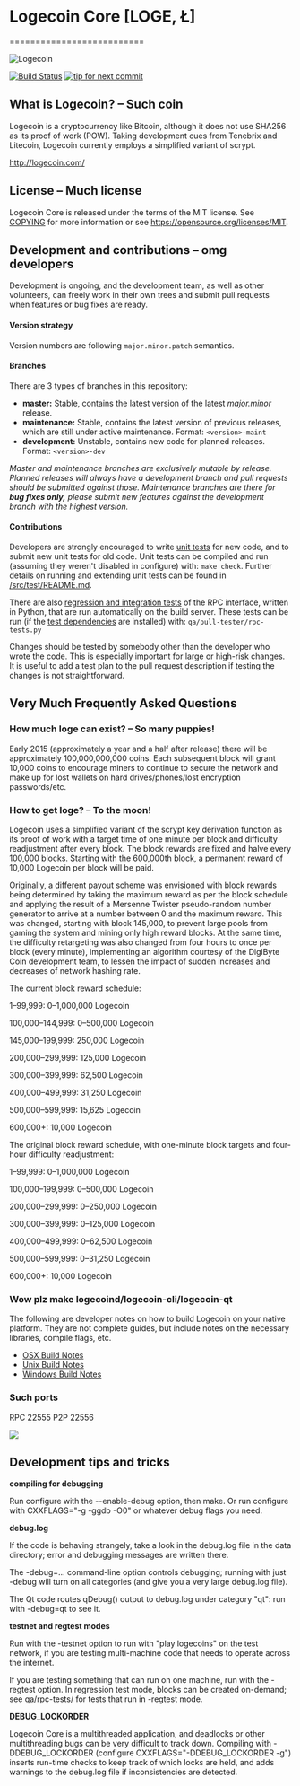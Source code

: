 # Logecoin Core [LOGE, Ł]
==========================

![Logecoin](https://cdn.discordapp.com/attachments/697260548198367247/721366934825992222/158545530669652529.png)

[![Build Status](https://travis-ci.org/logecoin/logecoin.svg?branch=1.14-dev)](https://travis-ci.org/logecoin/logecoin) [![tip for next commit](https://tip4commit.com/projects/702.svg)](https://tip4commit.com/github/logecoin/logecoin)

## What is Logecoin? – Such coin
Logecoin is a cryptocurrency like Bitcoin, although it does not use SHA256 as its proof of work (POW). Taking development cues from Tenebrix and Litecoin, Logecoin currently employs a simplified variant of scrypt.

http://logecoin.com/

## License – Much license
Logecoin Core is released under the terms of the MIT license. See [COPYING](COPYING) for more
information or see https://opensource.org/licenses/MIT.

## Development and contributions – omg developers
Development is ongoing, and the development team, as well as other volunteers, can freely work in their own trees and submit pull requests when features or bug fixes are ready.

#### Version strategy
Version numbers are following ```major.minor.patch``` semantics.

#### Branches
There are 3 types of branches in this repository:

- **master:** Stable, contains the latest version of the latest *major.minor* release.
- **maintenance:** Stable, contains the latest version of previous releases, which are still under active maintenance. Format: ```<version>-maint```
- **development:** Unstable, contains new code for planned releases. Format: ```<version>-dev```

*Master and maintenance branches are exclusively mutable by release. Planned releases will always have a development branch and pull requests should be submitted against those. Maintenance branches are there for* ***bug fixes only,*** *please submit new features against the development branch with the highest version.*

#### Contributions

Developers are strongly encouraged to write [unit tests](src/test/README.md) for new code, and to
submit new unit tests for old code. Unit tests can be compiled and run
(assuming they weren't disabled in configure) with: `make check`. Further details on running
and extending unit tests can be found in [/src/test/README.md](/src/test/README.md).

There are also [regression and integration tests](/qa) of the RPC interface, written
in Python, that are run automatically on the build server.
These tests can be run (if the [test dependencies](/qa) are installed) with: `qa/pull-tester/rpc-tests.py`

Changes should be tested by somebody other than the developer who wrote the
code. This is especially important for large or high-risk changes. It is useful
to add a test plan to the pull request description if testing the changes is
not straightforward.

## Very Much Frequently Asked Questions

### How much loge can exist? – So many puppies!
Early 2015 (approximately a year and a half after release) there will be approximately 100,000,000,000 coins.
Each subsequent block will grant 10,000 coins to encourage miners to continue to secure the network and make up for lost wallets on hard drives/phones/lost encryption passwords/etc.

### How to get loge? – To the moon!
Logecoin uses a simplified variant of the scrypt key derivation function as its proof of work with a target time of one minute per block and difficulty readjustment after every block. The block rewards are fixed and halve every 100,000 blocks. Starting with the 600,000th block, a permanent reward of 10,000 Logecoin per block will be paid. 

Originally, a different payout scheme was envisioned with block rewards being determined by taking the maximum reward as per the block schedule and applying the result of a Mersenne Twister pseudo-random number generator to arrive at a number between 0 and the maximum reward. This was changed, starting with block 145,000, to prevent large pools from gaming the system and mining only high reward blocks. At the same time, the difficulty retargeting was also changed from four hours to once per block (every minute), implementing an algorithm courtesy of the DigiByte Coin development team, to lessen the impact of sudden increases and decreases of network hashing rate.

The current block reward schedule:

1–99,999: 0–1,000,000 Logecoin

100,000–144,999: 0–500,000 Logecoin

145,000–199,999: 250,000 Logecoin

200,000–299,999: 125,000 Logecoin

300,000–399,999: 62,500 Logecoin

400,000–499,999: 31,250 Logecoin

500,000–599,999: 15,625 Logecoin

600,000+: 10,000 Logecoin

The original block reward schedule, with one-minute block targets and four-hour difficulty readjustment:

1–99,999: 0–1,000,000 Logecoin

100,000–199,999: 0–500,000 Logecoin

200,000–299,999: 0–250,000 Logecoin

300,000–399,999: 0–125,000 Logecoin

400,000–499,999: 0–62,500 Logecoin

500,000–599,999: 0–31,250 Logecoin

600,000+: 10,000 Logecoin

### Wow plz make logecoind/logecoin-cli/logecoin-qt

  The following are developer notes on how to build Logecoin on your native platform. They are not complete guides, but include notes on the necessary libraries, compile flags, etc.

  - [OSX Build Notes](doc/build-osx.md)
  - [Unix Build Notes](doc/build-unix.md)
  - [Windows Build Notes](doc/build-msw.md)

### Such ports
RPC 22555
P2P 22556

![](http://logesay.com/wow//////such/coin)

## Development tips and tricks

**compiling for debugging**

Run configure with the --enable-debug option, then make. Or run configure with
CXXFLAGS="-g -ggdb -O0" or whatever debug flags you need.

**debug.log**

If the code is behaving strangely, take a look in the debug.log file in the data directory;
error and debugging messages are written there.

The -debug=... command-line option controls debugging; running with just -debug will turn
on all categories (and give you a very large debug.log file).

The Qt code routes qDebug() output to debug.log under category "qt": run with -debug=qt
to see it.

**testnet and regtest modes**

Run with the -testnet option to run with "play logecoins" on the test network, if you
are testing multi-machine code that needs to operate across the internet.

If you are testing something that can run on one machine, run with the -regtest option.
In regression test mode, blocks can be created on-demand; see qa/rpc-tests/ for tests
that run in -regtest mode.

**DEBUG_LOCKORDER**

Logecoin Core is a multithreaded application, and deadlocks or other multithreading bugs
can be very difficult to track down. Compiling with -DDEBUG_LOCKORDER (configure
CXXFLAGS="-DDEBUG_LOCKORDER -g") inserts run-time checks to keep track of which locks
are held, and adds warnings to the debug.log file if inconsistencies are detected.
